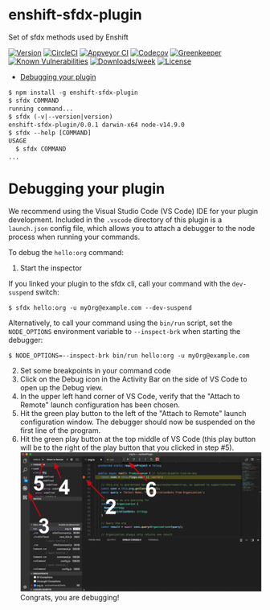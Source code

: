 enshift-sfdx-plugin
===================

Set of sfdx methods used by Enshift

[![Version](https://img.shields.io/npm/v/enshift-sfdx-plugin.svg)](https://npmjs.org/package/enshift-sfdx-plugin)
[![CircleCI](https://circleci.com/gh/enshift/enshift-sfdx-plugin/tree/master.svg?style=shield)](https://circleci.com/gh/enshift/enshift-sfdx-plugin/tree/master)
[![Appveyor CI](https://ci.appveyor.com/api/projects/status/github/enshift/enshift-sfdx-plugin?branch=master&svg=true)](https://ci.appveyor.com/project/heroku/enshift-sfdx-plugin/branch/master)
[![Codecov](https://codecov.io/gh/enshift/enshift-sfdx-plugin/branch/master/graph/badge.svg)](https://codecov.io/gh/enshift/enshift-sfdx-plugin)
[![Greenkeeper](https://badges.greenkeeper.io/enshift/enshift-sfdx-plugin.svg)](https://greenkeeper.io/)
[![Known Vulnerabilities](https://snyk.io/test/github/enshift/enshift-sfdx-plugin/badge.svg)](https://snyk.io/test/github/enshift/enshift-sfdx-plugin)
[![Downloads/week](https://img.shields.io/npm/dw/enshift-sfdx-plugin.svg)](https://npmjs.org/package/enshift-sfdx-plugin)
[![License](https://img.shields.io/npm/l/enshift-sfdx-plugin.svg)](https://github.com/enshift/enshift-sfdx-plugin/blob/master/package.json)

<!-- toc -->
* [Debugging your plugin](#debugging-your-plugin)
<!-- tocstop -->
<!-- install -->
<!-- usage -->
```sh-session
$ npm install -g enshift-sfdx-plugin
$ sfdx COMMAND
running command...
$ sfdx (-v|--version|version)
enshift-sfdx-plugin/0.0.1 darwin-x64 node-v14.9.0
$ sfdx --help [COMMAND]
USAGE
  $ sfdx COMMAND
...
```
<!-- usagestop -->
<!-- commands -->

<!-- commandsstop -->
<!-- debugging-your-plugin -->
# Debugging your plugin
We recommend using the Visual Studio Code (VS Code) IDE for your plugin development. Included in the `.vscode` directory of this plugin is a `launch.json` config file, which allows you to attach a debugger to the node process when running your commands.

To debug the `hello:org` command: 
1. Start the inspector
  
If you linked your plugin to the sfdx cli, call your command with the `dev-suspend` switch: 
```sh-session
$ sfdx hello:org -u myOrg@example.com --dev-suspend
```
  
Alternatively, to call your command using the `bin/run` script, set the `NODE_OPTIONS` environment variable to `--inspect-brk` when starting the debugger:
```sh-session
$ NODE_OPTIONS=--inspect-brk bin/run hello:org -u myOrg@example.com
```

2. Set some breakpoints in your command code
3. Click on the Debug icon in the Activity Bar on the side of VS Code to open up the Debug view.
4. In the upper left hand corner of VS Code, verify that the "Attach to Remote" launch configuration has been chosen.
5. Hit the green play button to the left of the "Attach to Remote" launch configuration window. The debugger should now be suspended on the first line of the program. 
6. Hit the green play button at the top middle of VS Code (this play button will be to the right of the play button that you clicked in step #5).
<br><img src=".images/vscodeScreenshot.png" width="480" height="278"><br>
Congrats, you are debugging!
